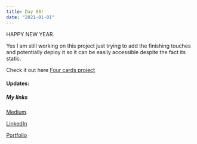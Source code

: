 ```yaml
---
title: Day 88!
date: "2021-01-01"
---
```

HAPPY NEW YEAR.

Yes I am still working on this project just trying to add the finishing touches and potentially deploy it so it can be easily accessible despite the fact its static.

Check it out here [Four cards project](https://github.com/jokale/4comp)


#### Updates:



##### My links 
[Medium](https://medium.com/@kalemajoanna).

[LinkedIn](https://www.linkedin.com/in/joanna-e-kalema-a5a5b4136/)

[Portfolio](https://joannathedeveloper.netlify.app/)



